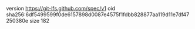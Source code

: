 version https://git-lfs.github.com/spec/v1
oid sha256:6df5499599f0de6157898d0087e4575f1fdbb828877aa119d11e7df47250380e
size 182
